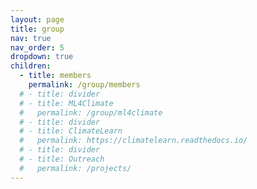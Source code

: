 ```yaml
---
layout: page
title: group
nav: true
nav_order: 5
dropdown: true
children:
  - title: members
    permalink: /group/members
  # - title: divider
  # - title: ML4Climate
  #   permalink: /group/ml4climate
  # - title: divider
  # - title: ClimateLearn
  #   permalink: https://climatelearn.readthedocs.io/
  # - title: divider
  # - title: Outreach
  #   permalink: /projects/
---
```

